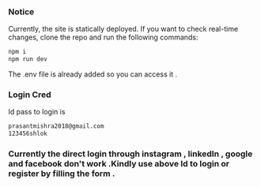 ### Notice
Currently, the site is statically deployed. If you want to check real-time changes, clone the repo and run the following commands:

```sh
npm i
npm run dev
```
The .env file is already added so you can access it .
### Login Cred
Id pass to login is 
```sh
prasantmishra2018@gmail.com
123456shlok
```
### Currently the direct login through instagram , linkedIn , google and facebook don't work .Kindly use above Id to login or register by filling the form .
